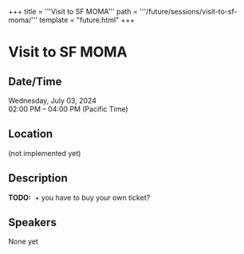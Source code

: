 +++
title = '''Visit to SF MOMA'''
path = '''/future/sessions/visit-to-sf-moma/'''
template = "future.html"
+++

<h1>Visit to SF MOMA</h1>
<h2>Date/Time</h2>
<p>Wednesday, July 03, 2024<br>
02:00 PM – 04:00 PM (Pacific Time)</p>
<h2>Location</h2>
(not implemented yet)
<h2>Description</h2>
<div class="ag87-crtemvc-hsbk"><div class="css-vsf5of"><p class="carina-rte-public-DraftStyleDefault-block"><span style="font-weight: bold;">TODO:</span> &nbsp;+ you have to buy your own ticket?</p></div></div>
<h2>Speakers</h2>
<p>None yet</p>

